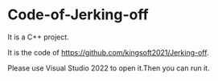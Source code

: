 # Code-of-Jerking-off

It is a C++ project.

It is the code of https://github.com/kingsoft2021/Jerking-off.

Please use Visual Studio 2022 to open it.Then you can run it.

